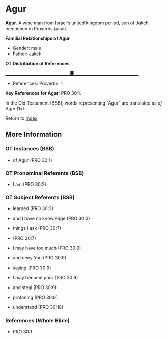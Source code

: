# Agur
**Agur**. 
A wise man from Israel's united kingdom period, son of Jakeh, mentioned in Proverbs (acai). 




**Familial Relationships of Agur**


* Gender: male
* Father: [Jakeh](Jakeh.md)


**OT Distribution of References**

▁▁▁▁▁▁▁▁▁▁▁▁▁▁▁▁▁▁▁█▁▁▁▁▁▁▁▁▁▁▁▁▁▁▁▁▁▁▁
* References: Proverbs: 1



**Key References for Agur**: 
PRO 30:1. 


In the Old Testament (BSB), words representing “Agur” are translated as 
*of Agur* (1x). 




Return to [Index](00-Index.md)

## More Information

### OT Instances (BSB)

* of Agur (PRO 30:1)



### OT Pronominal Referents (BSB)

* I am (PRO 30:2)



### OT Subject Referents (BSB)

* learned (PRO 30:3)

* and I have no knowledge (PRO 30:3)

* things I ask (PRO 30:7)

*  (PRO 30:7)

* I may have too much (PRO 30:9)

* and deny You (PRO 30:9)

* saying (PRO 30:9)

* I may become poor (PRO 30:9)

* and steal (PRO 30:9)

* profaning (PRO 30:9)

* understand (PRO 30:18)



### References (Whole Bible)

* PRO 30:1



